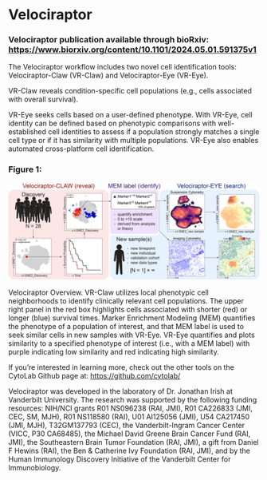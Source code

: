 # Velociraptor

### Velociraptor publication available through bioRxiv: https://www.biorxiv.org/content/10.1101/2024.05.01.591375v1

The Velociraptor workflow includes two novel cell identification tools: Velociraptor-Claw (VR-Claw) and Velociraptor-Eye (VR-Eye).

VR-Claw reveals condition-specific cell populations (e.g., cells associated with overall survival).

VR-Eye seeks cells based on a user-defined phenotype. With VR-Eye, cell identity can be defined based on phenotypic comparisons with well-established cell identities to assess if a population strongly matches a single cell type or if it has similarity with multiple populations. VR-Eye also enables automated cross-platform cell identification.

### Figure 1:

![alt text](https://github.com/clairecross/Velociraptor/blob/main/Velociraptor%20Overview.png)

Velociraptor Overview. VR-Claw utilizes local phenotypic cell neighborhoods to identify clinically relevant cell populations. The upper right panel in the red box highlights cells associated with shorter (red) or longer (blue) survival times. Marker Enrichment Modeling (MEM) quantifies the phenotype of a population of interest, and that MEM label is used to seek similar cells in new samples with VR-Eye. VR-Eye quantifies and plots similarity to a specified phenotype of interest (i.e., with a MEM label) with purple indicating low similarity and red indicating high similarity. 

If you’re interested in learning more, check out the other tools on the CytoLab Github page at:
https://github.com/cytolab/

Velociraptor was developed in the laboratory of Dr. Jonathan Irish at Vanderbilt University.  The research was supported by the following funding resources: NIH/NCI grants R01 NS096238 (RAI, JMI), R01 CA226833 (JMI, CEC, SM, MJH), R01 NS118580 (RAI), U01 AI125056 (JMI), U54 CA217450 (JMI, MJH), T32GM137793 (CEC), the Vanderbilt-Ingram Cancer Center (VICC, P30 CA68485), the Michael David Greene Brain Cancer Fund (RAI, JMI), the Southeastern Brain Tumor Foundation (RAI, JMI), a gift from Daniel F Hewins (RAI), the Ben & Catherine Ivy Foundation (RAI, JMI), and by the Human Immunology Discovery Initiative of the Vanderbilt Center for Immunobiology.
